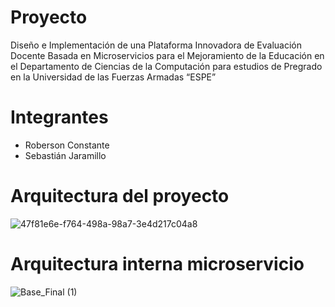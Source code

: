 # Proyecto 
Diseño e Implementación de una Plataforma Innovadora de Evaluación Docente Basada en Microservicios para el Mejoramiento de la Educación en el Departamento de Ciencias de la Computación para estudios de Pregrado en la Universidad de las Fuerzas Armadas “ESPE”

# Integrantes
- Roberson Constante
- Sebastián Jaramillo

# Arquitectura del proyecto
![47f81e6e-f764-498a-98a7-3e4d217c04a8](https://github.com/SebastianJaramillo/ProyectoEvaluacionDocente/assets/65546834/faf3f1db-b1f9-41f5-933a-b4195ccc0d53)

# Arquitectura interna microservicio
![Base_Final (1)](https://github.com/SebastianJaramillo/ProyectoEvaluacionDocente/assets/65546834/93f94112-c184-43dd-8279-c6dcfab739a7)
